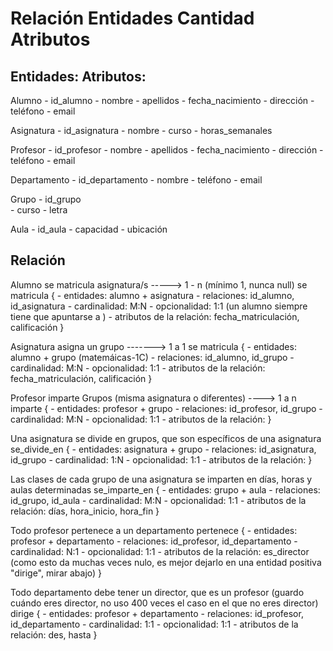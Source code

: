 # Relación Entidades Cantidad Atributos

## Entidades:          Atributos:

Alumno              - id_alumno
                    - nombre
                    - apellidos
                    - fecha_nacimiento
                    - dirección
                    - teléfono
                    - email

Asignatura          - id_asignatura
                    - nombre
                    - curso
                    - horas_semanales

Profesor            - id_profesor
                    - nombre
                    - apellidos
                    - fecha_nacimiento
                    - dirección
                    - teléfono
                    - email

Departamento        - id_departamento
                    - nombre
                    - teléfono
                    - email

Grupo               - id_grupo      
                    - curso
                    - letra         

Aula                - id_aula
                    - capacidad
                    - ubicación                   


## Relación
Alumno se matricula asignatura/s -----> 1 - n (mínimo 1, nunca null)
se matricula {
    - entidades: alumno + asignatura
    - relaciones: id_alumno, id_asignatura
    - cardinalidad: M:N
    - opcionalidad: 1:1 (un alumno siempre tiene que apuntarse a )
    - atributos de la relación: fecha_matriculación, calificación
}


Asignatura asigna un grupo -------> 1 a 1
se matricula {
    - entidades: alumno + grupo (matemáicas-1C)
    - relaciones: id_alumno, id_grupo
    - cardinalidad: M:N
    - opcionalidad: 1:1
    - atributos de la relación: fecha_matriculación, calificación
}

Profesor imparte Grupos (misma asignatura o diferentes) ----> 1 a n
imparte {
    - entidades: profesor + grupo
    - relaciones: id_profesor, id_grupo
    - cardinalidad: M:N
    - opcionalidad: 1:1
    - atributos de la relación:
}

Una asignatura se divide en grupos, que son específicos de una asignatura
se_divide_en {
    - entidades: asignatura + grupo
    - relaciones: id_asignatura, id_grupo
    - cardinalidad: 1:N
    - opcionalidad: 1:1
    - atributos de la relación:
} 

Las clases de cada grupo de una asignatura se imparten en días, horas y aulas determinadas
se_imparte_en {
    - entidades: grupo + aula
    - relaciones: id_grupo, id_aula
    - cardinalidad: M:N
    - opcionalidad: 1:1
    - atributos de la relación: días, hora_inicio, hora_fin
} 


Todo profesor pertenece a un departamento
pertenece {
    - entidades: profesor + departamento
    - relaciones: id_profesor, id_departamento
    - cardinalidad: N:1
    - opcionalidad: 1:1
    - atributos de la relación: es_director (como esto da muchas veces nulo, es mejor dejarlo en una entidad positiva "dirige", mirar abajo)
}

Todo departamento debe tener un director, que es un profesor (guardo cuándo eres director, no uso 400 veces el caso en el que no eres director)
dirige {
    - entidades: profesor + departamento
    - relaciones: id_profesor, id_departamento
    - cardinalidad: 1:1
    - opcionalidad: 1:1
    - atributos de la relación: des, hasta
}
